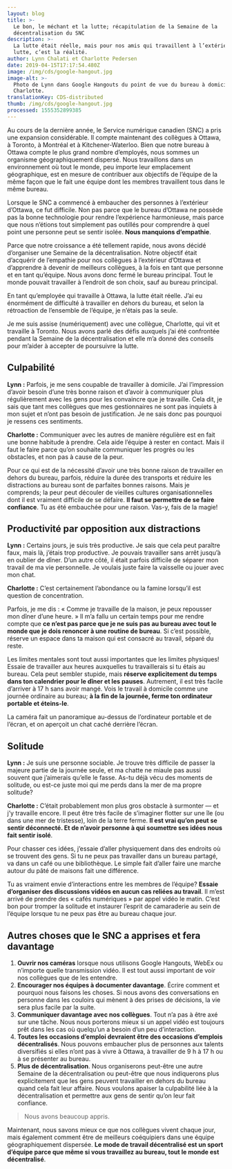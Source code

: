 ```yaml
---
layout: blog
title: >-
  Le bon, le méchant et la lutte; récapitulation de la Semaine de la
  décentralisation du SNC
description: >-
  La lutte était réelle, mais pour nos amis qui travaillent à l’extérieur, la
  lutte, c’est la réalité.
author: Lynn Chalati et Charlotte Pedersen
date: 2019-04-15T17:17:54.480Z
image: /img/cds/google-hangout.jpg
image-alt: >-
  Photo de Lynn dans Google Hangouts du point de vue du bureau à domicile de
  Charlotte.
translationKey: CDS-distributed
thumb: /img/cds/google-hangout.jpg
processed: 1555352899385
---
```

Au cours de la dernière année, le Service numérique canadien (SNC) a pris une expansion considérable. Il compte maintenant des collègues à Ottawa, à Toronto, à Montréal et à Kitchener-Waterloo. Bien que notre bureau à Ottawa compte le plus grand nombre d’employés, nous sommes un organisme géographiquement dispersé. Nous travaillons dans un environnement où tout le monde, peu importe leur emplacement géographique, est en mesure de contribuer aux objectifs de l’équipe de la même façon que le fait une équipe dont les membres travaillent tous dans le même bureau.

Lorsque le SNC a commencé à embaucher des personnes à l’extérieur d’Ottawa, ce fut difficile. Non pas parce que le bureau d’Ottawa ne possède pas la bonne technologie pour rendre l’expérience harmonieuse, mais parce que nous n’étions tout simplement pas outillés pour comprendre à quel point une personne peut se sentir isolée. **Nous manquions d’empathie**.

Parce que notre croissance a été tellement rapide, nous avons décidé d’organiser une Semaine de la décentralisation. Notre objectif était d’acquérir de l’empathie pour nos collègues à l’extérieur d’Ottawa et d’apprendre à devenir de meilleurs collègues, à la fois en tant que personne et en tant qu’équipe. Nous avons donc fermé le bureau principal. Tout le monde pouvait travailler à l’endroit de son choix, sauf au bureau principal.

En tant qu’employée qui travaille à Ottawa, la lutte était réelle. J’ai eu énormément de difficulté à travailler en dehors du bureau, et selon la rétroaction de l’ensemble de l’équipe, je n’étais pas la seule.

Je me suis assise (numériquement) avec une collègue, Charlotte, qui vit et travaille à Toronto. Nous avons parlé des défis auxquels j’ai été confrontée pendant la Semaine de la décentralisation et elle m’a donné des conseils pour m’aider à accepter de poursuivre la lutte.

## Culpabilité
**Lynn :** Parfois, je me sens coupable de travailler à domicile. J’ai l’impression d’avoir besoin d’une très bonne raison et d’avoir à communiquer plus régulièrement avec les gens pour les convaincre que je travaille. Cela dit, je sais que tant mes collègues que mes gestionnaires ne sont pas inquiets à mon sujet et n’ont pas besoin de justification. Je ne sais donc pas pourquoi je ressens ces sentiments.

**Charlotte :** Communiquer avec les autres de manière régulière est en fait une bonne habitude à prendre. Cela aide l’équipe à rester en contact. Mais il faut le faire parce qu’on souhaite communiquer les progrès ou les obstacles, et non pas à cause de la peur.

Pour ce qui est de la nécessité d’avoir une très bonne raison de travailler en dehors du bureau, parfois, réduire la durée des transports et réduire les distractions au bureau sont de parfaites bonnes raisons. Mais je comprends; la peur peut découler de vieilles cultures organisationnelles dont il est vraiment difficile de se défaire. **Il faut se permettre de se faire confiance**. Tu as été embauchée pour une raison. Vas-y, fais de la magie!

## Productivité par opposition aux distractions
**Lynn :** Certains jours, je suis très productive. Je sais que cela peut paraître faux, mais là, j’étais trop productive. Je pouvais travailler sans arrêt jusqu’à en oublier de dîner. D’un autre côté, il était parfois difficile de séparer mon travail de ma vie personnelle. Je voulais juste faire la vaisselle ou jouer avec mon chat.

**Charlotte :** C’est certainement l’abondance ou la famine lorsqu’il est question de concentration.

Parfois, je me dis : « Comme je travaille de la maison, je peux repousser mon dîner d’une heure. » Il m’a fallu un certain temps pour me rendre compte que **ce n’est pas parce que je ne suis pas au bureau avec tout le monde que je dois renoncer à une routine de bureau**. Si c’est possible, réserve un espace dans ta maison qui est consacré au travail, séparé du reste.

Les limites mentales sont tout aussi importantes que les limites physiques! Essaie de travailler aux heures auxquelles tu travaillerais si tu étais au bureau. Cela peut sembler stupide, mais **réserve explicitement du temps dans ton calendrier pour le dîner et les pauses**. Autrement, il est très facile d’arriver à 17 h sans avoir mangé. Vois le travail à domicile comme une journée ordinaire au bureau; **à la fin de la journée, ferme ton ordinateur portable et éteins-le**.

La caméra fait un panoramique au-dessus de l’ordinateur portable et de l’écran, et on aperçoit un chat caché derrière l’écran.

## Solitude
**Lynn :** Je suis une personne sociable. Je trouve très difficile de passer la majeure partie de la journée seule, et ma chatte ne miaule pas aussi souvent que j’aimerais qu’elle le fasse. As-tu déjà vécu des moments de solitude, ou est-ce juste moi qui me perds dans la mer de ma propre solitude?

**Charlotte :** C’était probablement mon plus gros obstacle à surmonter — et j’y travaille encore. Il peut être très facile de s’imaginer flotter sur une île (ou dans une mer de tristesse), loin de la terre ferme. **Il est vrai qu’on peut se sentir déconnecté. Et de n’avoir personne à qui soumettre ses idées nous fait sentir isolé**.

Pour chasser ces idées, j’essaie d’aller physiquement dans des endroits où se trouvent des gens. Si tu ne peux pas travailler dans un bureau partagé, va dans un café ou une bibliothèque. Le simple fait d’aller faire une marche autour du pâté de maisons fait une différence.

Tu as vraiment envie d’interactions entre les membres de l’équipe? **Essaie d’organiser des discussions vidéos en aucun cas reliées au travail**. Il m’est arrivé de prendre des « cafés numériques » par appel vidéo le matin. C’est bon pour tromper la solitude et instaurer l’esprit de camaraderie au sein de l’équipe lorsque tu ne peux pas être au bureau chaque jour.

## Autres choses que le SNC a apprises et fera davantage
1. **Ouvrir nos caméras** lorsque nous utilisons Google Hangouts, WebEx ou n’importe quelle transmission vidéo. Il est tout aussi important de voir nos collègues que de les entendre.
2. **Encourager nos équipes à documenter davantage**. Écrire comment et pourquoi nous faisons les choses. Si nous avons des conversations en personne dans les couloirs qui mènent à des prises de décisions, la vie sera plus facile par la suite.
3. **Communiquer davantage avec nos collègues**. Tout n’a pas à être axé sur une tâche. Nous nous porterons mieux si un appel vidéo est toujours prêt dans les cas où quelqu’un a besoin d’un peu d’interaction.
4. **Toutes les occasions d’emploi devraient être des occasions d’emplois décentralisés**. Nous pouvons embaucher plus de personnes aux talents diversifiés si elles n’ont pas à vivre à Ottawa, à travailler de 9 h à 17 h ou à se présenter au bureau.
5. **Plus de décentralisation**. Nous organiserons peut-être une autre Semaine de la décentralisation ou peut-être que nous indiquerons plus explicitement que les gens peuvent travailler en dehors du bureau quand cela fait leur affaire. Nous voulons apaiser la culpabilité liée à la décentralisation et permettre aux gens de sentir qu’on leur fait confiance.

> Nous avons beaucoup appris.

Maintenant, nous savons mieux ce que nos collègues vivent chaque jour, mais également comment être de meilleurs coéquipiers dans une équipe géographiquement dispersée. **Le mode de travail décentralisé est un sport d’équipe parce que même si vous travaillez au bureau, tout le monde est décentralisé**.

